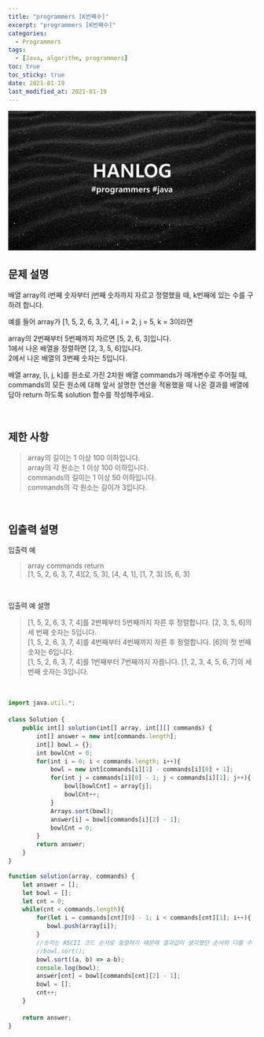 ```yaml
---
title: "programmers [K번째수]"
excerpt: "programmers [K번째수]"
categories:
  - Programmers
tags:
  - [Java, algorithm, programmers]
toc: true
toc_sticky: true
date: 2021-01-19
last_modified_at: 2021-01-19
---
```


![HAN.jpg](/assets/images/programmers.png)

## 문제 설명

배열 array의 i번째 숫자부터 j번째 숫자까지 자르고 정렬했을 때, k번째에 있는 수를 구하려 합니다. <br>

예를 들어 array가 [1, 5, 2, 6, 3, 7, 4], i = 2, j = 5, k = 3이라면 <br>

array의 2번째부터 5번째까지 자르면 [5, 2, 6, 3]입니다. <br>
1에서 나온 배열을 정렬하면 [2, 3, 5, 6]입니다. <br>
2에서 나온 배열의 3번째 숫자는 5입니다. <br>

배열 array, [i, j, k]를 원소로 가진 2차원 배열 commands가 매개변수로 주어질 때, commands의 모든 원소에 대해 앞서 설명한 연산을 적용했을 때 나온 결과를 배열에 담아 return 하도록 solution 함수를 작성해주세요.

<br>

## 제한 사항

> array의 길이는 1 이상 100 이하입니다.<br>
array의 각 원소는 1 이상 100 이하입니다.<br>
commands의 길이는 1 이상 50 이하입니다.<br>
commands의 각 원소는 길이가 3입니다.

<br>

## 입출력 설명

입출력 예

> array commands return <br>
[1, 5, 2, 6, 3, 7, 4][2, 5, 3], [4, 4, 1], [1, 7, 3] [5, 6, 3]

<br>

입출력 예 설명 <br>

> [1, 5, 2, 6, 3, 7, 4]를 2번째부터 5번째까지 자른 후 정렬합니다. [2, 3, 5, 6]의 세 번째 숫자는 5입니다.<br>
[1, 5, 2, 6, 3, 7, 4]를 4번째부터 4번째까지 자른 후 정렬합니다. [6]의 첫 번째 숫자는 6입니다.<br>
[1, 5, 2, 6, 3, 7, 4]를 1번째부터 7번째까지 자릅니다. [1, 2, 3, 4, 5, 6, 7]의 세 번째 숫자는 3입니다.

<br>

```js
import java.util.*;

class Solution {
    public int[] solution(int[] array, int[][] commands) {
        int[] answer = new int[commands.length];
        int[] bowl = {};
        int bowlCnt = 0;
        for(int i = 0; i < commands.length; i++){
            bowl = new int[commands[i][1] - commands[i][0] + 1];
            for(int j = commands[i][0] - 1; j < commands[i][1]; j++){
                bowl[bowlCnt] = array[j];
                bowlCnt++;
            }
            Arrays.sort(bowl);
            answer[i] = bowl[commands[i][2] - 1];
            bowlCnt = 0;
        }
        return answer;
    }
}
```

```js
function solution(array, commands) {
    let answer = [];
    let bowl = [];
    let cnt = 0;
    while(cnt < commands.length){
        for(let i = commands[cnt][0] - 1; i < commands[cnt][1]; i++){
           bowl.push(array[i]);
        }
        //숫자는 ASCII 코드 순서로 정렬하기 떄문에 결과값이 생각했던 순서와 다를 수 있다.
        //bowl.sort();
        bowl.sort((a, b) => a-b);
        console.log(bowl);
        answer[cnt] = bowl[commands[cnt][2] - 1];
        bowl = [];
        cnt++;
    }
    
    return answer;
}
```
